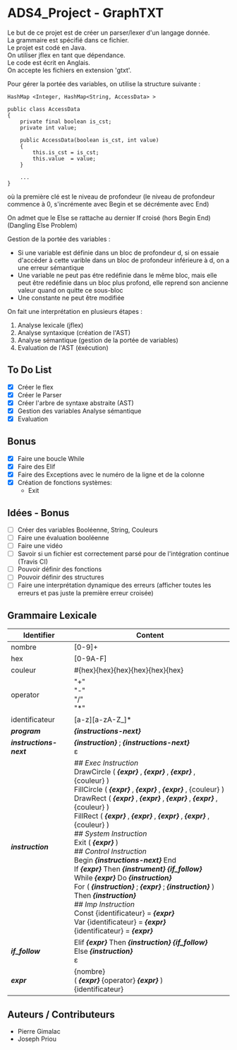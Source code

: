 # ADS4_Project - GraphTXT
Le but de ce projet est de créer un parser/lexer d'un langage donnée.  
La grammaire est spécifié dans ce fichier.  
Le projet est codé en Java.  
On utiliser jflex en tant que dépendance.  
Le code est écrit en Anglais.  
On accepte les fichiers en extension 'gtxt'.  

Pour gérer la portée des variables, on utilise la structure suivante :  
```
HashMap <Integer, HashMap<String, AccessData> >

public class AccessData
{
	private final boolean is_cst;
	private int value;

	public AccessData(boolean is_cst, int value)
	{
		this.is_cst = is_cst;
		this.value  = value;
	}

	...
}
```
où la première clé est le niveau de profondeur (le niveau de profondeur commence à 0, s'incrémente avec Begin et se décrémente avec End)  

On admet que le Else se rattache au dernier If croisé (hors Begin End) (Dangling Else Problem)

Gestion de la portée des variables :
 - Si une variable est définie dans un bloc de profondeur d, si on essaie d'accéder à cette varible dans un bloc de profondeur inférieure à d, on a une erreur sémantique
 - Une variable ne peut pas étre redéfinie dans le même bloc, mais elle peut être redéfinie dans un bloc plus profond, elle reprend son ancienne valeur quand on quitte ce sous-bloc
 - Une constante ne peut être modifiée

On fait une interprétation en plusieurs étapes :
 1. Analyse lexicale (jflex)
 2. Analyse syntaxique (création de l'AST)
 3. Analyse sémantique (gestion de la portée de variables)
 4. Evaluation de l'AST (éxécution)

## To Do List

 - [x] Créer le flex
 - [x] Créer le Parser
 - [x] Créer l'arbre de syntaxe abstraite (AST)
 - [x] Gestion des variables Analyse sémantique
 - [x] Evaluation

## Bonus

 - [x] Faire une boucle While
 - [x] Faire des Elif
 - [x] Faire des Exceptions avec le numéro de la ligne et de la colonne
 - [x] Création de fonctions systèmes:
 	- Exit

## Idées - Bonus

 - [ ] Créer des variables Booléenne, String, Couleurs
 - [ ] Faire une évaluation booléenne
 - [ ] Faire une vidéo
 - [ ] Savoir si un fichier est correctement parsé pour de l'intégration continue (Travis CI)
 - [ ] Pouvoir définir des fonctions
 - [ ] Pouvoir définir des structures
 - [ ] Faire une interprétation dynamique des erreurs (afficher toutes les erreurs et pas juste la première erreur croisée)

## Grammaire Lexicale

| Identifier | Content |
| ---------- | ------- |
| nombre | [0-9]+ |
| hex | [0-9A-F] |
| couleur | #{hex}{hex}{hex}{hex}{hex}{hex} |
| operator | "+" <br> "-" <br> "/" <br> "*" |
| identificateur | [a-z][a-zA-Z_]* |
| <i><b>program</b></i> | <i><b>{instructions-next}</i></b> |
| <i><b>instructions-next</i></b> | <i><b>{instruction}</i></b> ; <i><b>{instructions-next}</i></b> <br> &#x3b5; |
| <i><b>instruction</i></b> | <i>## Exec Instruction</i> <br> DrawCircle ( <i><b>{expr}</i></b> , <i><b>{expr}</i></b> , <i><b>{expr}</i></b> , {couleur} ) <br> FillCircle ( <i><b>{expr}</i></b> , <i><b>{expr}</i></b> , <i><b>{expr}</i></b> , {couleur} ) <br> DrawRect ( <i><b>{expr}</i></b> , <i><b>{expr}</i></b> , <i><b>{expr}</i></b> , <i><b>{expr}</i></b> , {couleur} ) <br> FillRect ( <i><b>{expr}</i></b> , <i><b>{expr}</i></b> , <i><b>{expr}</i></b> , <i><b>{expr}</i></b> , {couleur} ) <br> <i>## System Instruction</i> <br> Exit ( <i><b>{expr}</i></b> ) <br> <i>## Control Instruction</i> <br> Begin <i><b>{instructions-next}</i></b> End <br> If <i><b>{expr}</i></b> Then <i><b>{instrument}</i></b> <i><b>{if_follow}</i></b> <br> While <i><b>{expr}</i></b> Do <i><b>{instruction}</i></b> <br>For ( <i><b>{instruction}</i></b> ; <i><b> {expr} </i></b> ; <i><b>{instruction}</i></b> ) Then <i><b>{instruction}</i></b> <br> <i>## Imp Instruction</i> <br> Const {identificateur} = <i><b>{expr}</i></b> <br> Var {identificateur} = <i><b>{expr}</i></b> <br> {identificateur} = <i><b>{expr}</i></b> |
| <i><b>if_follow </i></b>| Elif <i><b>{expr}</i></b> Then <i><b>{instruction}</i></b> <i><b>{if_follow}</i></b> <br> Else <i><b>{instruction}</i></b> <br> &#x3b5; |
| <i><b>expr</i></b> | {nombre} <br> ( <i><b>{expr}</i></b> {operator} <i><b>{expr}</i></b> ) <br> {identificateur} |

## Auteurs / Contributeurs
- Pierre Gimalac
- Joseph Priou
                                                                                                                                                                                                                                                                                                                                                                                                                                                                                                                               

